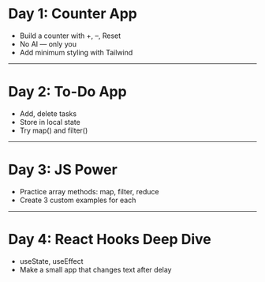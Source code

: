 # Day 1: Counter App
* Build a counter with +, –, Reset
* No AI — only you
* Add minimum styling with Tailwind

---
# Day 2: To-Do App
* Add, delete tasks
* Store in local state
* Try map() and filter()

---

# Day 3: JS Power
* Practice array methods: map, filter, reduce
* Create 3 custom examples for each


---
# Day 4: React Hooks Deep Dive
* useState, useEffect
* Make a small app that changes text after delay